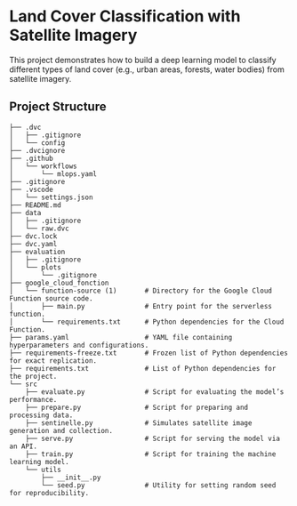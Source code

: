 # Land Cover Classification with Satellite Imagery

This project demonstrates how to build a deep learning model to classify different types of land cover (e.g., urban areas, forests, water bodies) from satellite imagery. 

## Project Structure
    ├── .dvc  
    │   ├── .gitignore                
    │   └── config                   
    ├── .dvcignore                    
    ├── .github  
    │   └── workflows  
    │       └── mlops.yaml           
    ├── .gitignore                   
    ├── .vscode  
    │   └── settings.json            
    ├── README.md                    
    ├── data  
    │   ├── .gitignore                
    │   └── raw.dvc                   
    ├── dvc.lock                      
    ├── dvc.yaml                     
    ├── evaluation  
    │   ├── .gitignore                
    │   └── plots  
    │       └── .gitignore            
    ├── google_cloud_fonction  
    │   └── function-source (1)       # Directory for the Google Cloud Function source code.  
    │       ├── main.py               # Entry point for the serverless function.  
    │       └── requirements.txt      # Python dependencies for the Cloud Function.  
    ├── params.yaml                   # YAML file containing hyperparameters and configurations.  
    ├── requirements-freeze.txt       # Frozen list of Python dependencies for exact replication.  
    ├── requirements.txt              # List of Python dependencies for the project.  
    └── src  
        ├── evaluate.py               # Script for evaluating the model’s performance.  
        ├── prepare.py                # Script for preparing and processing data.  
        ├── sentinelle.py             # Simulates satellite image generation and collection.  
        ├── serve.py                  # Script for serving the model via an API.  
        ├── train.py                  # Script for training the machine learning model.  
        └── utils  
            ├── __init__.py          
            └── seed.py               # Utility for setting random seed for reproducibility.  
